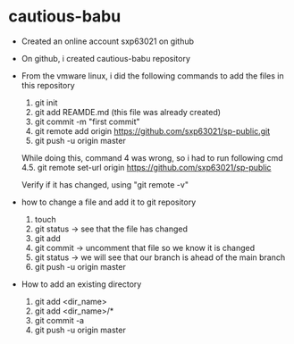 # cautious-babu

* Created an online account sxp63021 on github
* On github, i created cautious-babu repository

* From the vmware linux, i did the following commands to 
  add the files in this repository

  1. git init
  2. git add REAMDE.md (this file was already created)
  3. git commit -m "first commit"
  4. git remote add origin https://github.com/sxp63021/sp-public.git
  5. git push -u origin master

  While doing this, command 4 was wrong, so i had to run following cmd
  4.5. git remote set-url origin https://github.com/sxp63021/sp-public

  Verify if it has changed, using "git remote -v"

* how to change a file and add it to git repository
  1. touch <file>
  2. git status -> see that the file has changed
  3. git add <file>
  4. git commit -> uncomment that file so we know it is changed
  5. git status -> we will see that our branch is ahead of the main branch
  6. git push -u origin master

* How to add an existing directory
  1. git add <dir_name>
  2. git add <dir_name>/*
  3. git commit -a
  4. git push -u origin master




